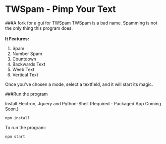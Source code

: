 # TWSpam - Pimp Your Text

###A fork for a gui for TWSpam
TWSpam is a bad name. Spamming is not the only thing this program does.<br><br>
**It Features:**
  1. Spam 
  2. Number Spam 
  3. Countdown 
  4. Backwards Text
  5. Weeb Text
  6. Vertical Text
  
Once you've chosen a mode, select a textfield, and it will start its magic.

###Run the program

Install Electron, Jquery and Python-Shell (Required - Packaged App Coming Soon.)
```bash
npm install
```

To run the program:
```bash
npm start
```
 
